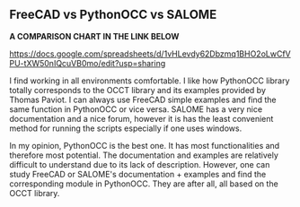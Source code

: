 ## FreeCAD vs PythonOCC vs SALOME

**A COMPARISON CHART IN THE LINK BELOW**

https://docs.google.com/spreadsheets/d/1vHLevdy62Dbzmq1BHO2oLwCfVPU-tXW50nIQcuVB0mo/edit?usp=sharing

I find working in all environments comfortable. I like how PythonOCC library totally corresponds to the OCCT library and its examples provided by Thomas Paviot. I can always use FreeCAD simple examples and find the same function in PythonOCC or vice versa. SALOME has a very nice documentation and a nice forum, however it is has the least convenient method for running the scripts especially if one uses windows. 

In my opinion, PythonOCC is the best one. It has most functionalities and therefore most potential. The documentation and examples are relatively difficult to understand due to its lack of description. However, one can study FreeCAD or SALOME's documentation + examples and find the corresponding module in PythonOCC. They are after all, all based on the OCCT library. 
